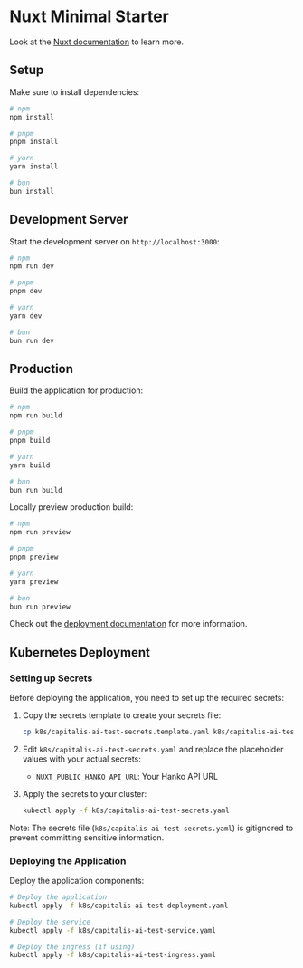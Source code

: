 # Nuxt Minimal Starter

Look at the [Nuxt documentation](https://nuxt.com/docs/getting-started/introduction) to learn more.

## Setup

Make sure to install dependencies:

```bash
# npm
npm install

# pnpm
pnpm install

# yarn
yarn install

# bun
bun install
```

## Development Server

Start the development server on `http://localhost:3000`:

```bash
# npm
npm run dev

# pnpm
pnpm dev

# yarn
yarn dev

# bun
bun run dev
```

## Production

Build the application for production:

```bash
# npm
npm run build

# pnpm
pnpm build

# yarn
yarn build

# bun
bun run build
```

Locally preview production build:

```bash
# npm
npm run preview

# pnpm
pnpm preview

# yarn
yarn preview

# bun
bun run preview
```

Check out the [deployment documentation](https://nuxt.com/docs/getting-started/deployment) for more information.

## Kubernetes Deployment

### Setting up Secrets

Before deploying the application, you need to set up the required secrets:

1. Copy the secrets template to create your secrets file:
   ```bash
   cp k8s/capitalis-ai-test-secrets.template.yaml k8s/capitalis-ai-test-secrets.yaml
   ```

2. Edit `k8s/capitalis-ai-test-secrets.yaml` and replace the placeholder values with your actual secrets:
   - `NUXT_PUBLIC_HANKO_API_URL`: Your Hanko API URL

3. Apply the secrets to your cluster:
   ```bash
   kubectl apply -f k8s/capitalis-ai-test-secrets.yaml
   ```

Note: The secrets file (`k8s/capitalis-ai-test-secrets.yaml`) is gitignored to prevent committing sensitive information.

### Deploying the Application

Deploy the application components:

```bash
# Deploy the application
kubectl apply -f k8s/capitalis-ai-test-deployment.yaml

# Deploy the service
kubectl apply -f k8s/capitalis-ai-test-service.yaml

# Deploy the ingress (if using)
kubectl apply -f k8s/capitalis-ai-test-ingress.yaml
